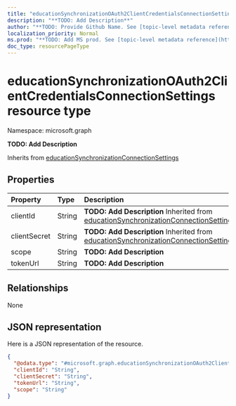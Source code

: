 ```yaml
---
title: "educationSynchronizationOAuth2ClientCredentialsConnectionSettings resource type"
description: "**TODO: Add Description**"
author: "**TODO: Provide Github Name. See [topic-level metadata reference](https://msgo.azurewebsites.net/add/document/guidelines/metadata.html#topic-level-metadata)**"
localization_priority: Normal
ms.prod: "**TODO: Add MS prod. See [topic-level metadata reference](https://msgo.azurewebsites.net/add/document/guidelines/metadata.html#topic-level-metadata)**"
doc_type: resourcePageType
---
```


# educationSynchronizationOAuth2ClientCredentialsConnectionSettings resource type


Namespace: microsoft.graph

**TODO: Add Description**


Inherits from [educationSynchronizationConnectionSettings](../resources/educationsynchronizationconnectionsettings.md)

## Properties
|Property|Type|Description|
|:---|:---|:---|
|clientId|String|**TODO: Add Description** Inherited from [educationSynchronizationConnectionSettings](../resources/educationsynchronizationconnectionsettings.md)|
|clientSecret|String|**TODO: Add Description** Inherited from [educationSynchronizationConnectionSettings](../resources/educationsynchronizationconnectionsettings.md)|
|scope|String|**TODO: Add Description**|
|tokenUrl|String|**TODO: Add Description**|

## Relationships
None

## JSON representation
Here is a JSON representation of the resource.
<!-- {
  "blockType": "resource",
  "@odata.type": "microsoft.graph.educationSynchronizationOAuth2ClientCredentialsConnectionSettings"
}
-->
``` json
{
  "@odata.type": "#microsoft.graph.educationSynchronizationOAuth2ClientCredentialsConnectionSettings",
  "clientId": "String",
  "clientSecret": "String",
  "tokenUrl": "String",
  "scope": "String"
}
```

